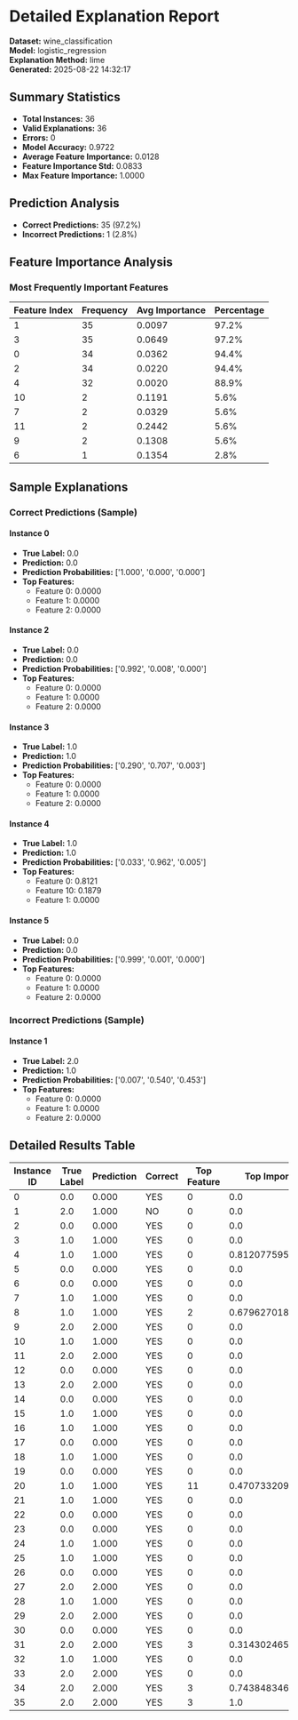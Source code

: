 # Detailed Explanation Report

**Dataset:** wine_classification  
**Model:** logistic_regression  
**Explanation Method:** lime  
**Generated:** 2025-08-22 14:32:17  

## Summary Statistics

- **Total Instances:** 36
- **Valid Explanations:** 36
- **Errors:** 0
- **Model Accuracy:** 0.9722
- **Average Feature Importance:** 0.0128
- **Feature Importance Std:** 0.0833
- **Max Feature Importance:** 1.0000

## Prediction Analysis

- **Correct Predictions:** 35 (97.2%)
- **Incorrect Predictions:** 1 (2.8%)

## Feature Importance Analysis

### Most Frequently Important Features

| Feature Index | Frequency | Avg Importance | Percentage |
|---------------|-----------|----------------|------------|
| 1 | 35 | 0.0097 | 97.2% |
| 3 | 35 | 0.0649 | 97.2% |
| 0 | 34 | 0.0362 | 94.4% |
| 2 | 34 | 0.0220 | 94.4% |
| 4 | 32 | 0.0020 | 88.9% |
| 10 | 2 | 0.1191 | 5.6% |
| 7 | 2 | 0.0329 | 5.6% |
| 11 | 2 | 0.2442 | 5.6% |
| 9 | 2 | 0.1308 | 5.6% |
| 6 | 1 | 0.1354 | 2.8% |

## Sample Explanations

### Correct Predictions (Sample)

#### Instance 0

- **True Label:** 0.0
- **Prediction:** 0.0
- **Prediction Probabilities:** ['1.000', '0.000', '0.000']
- **Top Features:**
  - Feature 0: 0.0000
  - Feature 1: 0.0000
  - Feature 2: 0.0000

#### Instance 2

- **True Label:** 0.0
- **Prediction:** 0.0
- **Prediction Probabilities:** ['0.992', '0.008', '0.000']
- **Top Features:**
  - Feature 0: 0.0000
  - Feature 1: 0.0000
  - Feature 2: 0.0000

#### Instance 3

- **True Label:** 1.0
- **Prediction:** 1.0
- **Prediction Probabilities:** ['0.290', '0.707', '0.003']
- **Top Features:**
  - Feature 0: 0.0000
  - Feature 1: 0.0000
  - Feature 2: 0.0000

#### Instance 4

- **True Label:** 1.0
- **Prediction:** 1.0
- **Prediction Probabilities:** ['0.033', '0.962', '0.005']
- **Top Features:**
  - Feature 0: 0.8121
  - Feature 10: 0.1879
  - Feature 1: 0.0000

#### Instance 5

- **True Label:** 0.0
- **Prediction:** 0.0
- **Prediction Probabilities:** ['0.999', '0.001', '0.000']
- **Top Features:**
  - Feature 0: 0.0000
  - Feature 1: 0.0000
  - Feature 2: 0.0000

### Incorrect Predictions (Sample)

#### Instance 1

- **True Label:** 2.0
- **Prediction:** 1.0
- **Prediction Probabilities:** ['0.007', '0.540', '0.453']
- **Top Features:**
  - Feature 0: 0.0000
  - Feature 1: 0.0000
  - Feature 2: 0.0000

## Detailed Results Table

| Instance ID | True Label | Prediction | Correct | Top Feature | Top Importance |
|-------------|------------|------------|---------|-------------|----------------|
| 0 | 0.0 | 0.000 | YES | 0 | 0.0 |
| 1 | 2.0 | 1.000 | NO | 0 | 0.0 |
| 2 | 0.0 | 0.000 | YES | 0 | 0.0 |
| 3 | 1.0 | 1.000 | YES | 0 | 0.0 |
| 4 | 1.0 | 1.000 | YES | 0 | 0.8120775958622483 |
| 5 | 0.0 | 0.000 | YES | 0 | 0.0 |
| 6 | 0.0 | 0.000 | YES | 0 | 0.0 |
| 7 | 1.0 | 1.000 | YES | 0 | 0.0 |
| 8 | 1.0 | 1.000 | YES | 2 | 0.679627018372677 |
| 9 | 2.0 | 2.000 | YES | 0 | 0.0 |
| 10 | 1.0 | 1.000 | YES | 0 | 0.0 |
| 11 | 2.0 | 2.000 | YES | 0 | 0.0 |
| 12 | 0.0 | 0.000 | YES | 0 | 0.0 |
| 13 | 2.0 | 2.000 | YES | 0 | 0.0 |
| 14 | 0.0 | 0.000 | YES | 0 | 0.0 |
| 15 | 1.0 | 1.000 | YES | 0 | 0.0 |
| 16 | 1.0 | 1.000 | YES | 0 | 0.0 |
| 17 | 0.0 | 0.000 | YES | 0 | 0.0 |
| 18 | 1.0 | 1.000 | YES | 0 | 0.0 |
| 19 | 0.0 | 0.000 | YES | 0 | 0.0 |
| 20 | 1.0 | 1.000 | YES | 11 | 0.4707332094873591 |
| 21 | 1.0 | 1.000 | YES | 0 | 0.0 |
| 22 | 0.0 | 0.000 | YES | 0 | 0.0 |
| 23 | 0.0 | 0.000 | YES | 0 | 0.0 |
| 24 | 1.0 | 1.000 | YES | 0 | 0.0 |
| 25 | 1.0 | 1.000 | YES | 0 | 0.0 |
| 26 | 0.0 | 0.000 | YES | 0 | 0.0 |
| 27 | 2.0 | 2.000 | YES | 0 | 0.0 |
| 28 | 1.0 | 1.000 | YES | 0 | 0.0 |
| 29 | 2.0 | 2.000 | YES | 0 | 0.0 |
| 30 | 0.0 | 0.000 | YES | 0 | 0.0 |
| 31 | 2.0 | 2.000 | YES | 3 | 0.3143024656827299 |
| 32 | 1.0 | 1.000 | YES | 0 | 0.0 |
| 33 | 2.0 | 2.000 | YES | 0 | 0.0 |
| 34 | 2.0 | 2.000 | YES | 3 | 0.7438483467728687 |
| 35 | 2.0 | 2.000 | YES | 3 | 1.0 |
